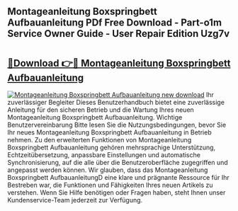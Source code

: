 ## Montageanleitung Boxspringbett Aufbauanleitung PDf Free Download - Part-o1m Service Owner Guide - User Repair Edition Uzg7v

# <h2><a href="http://df6xe7.blite.top/?on=Montageanleitung+Boxspringbett+Aufbauanleitung">🔗Download 👉🔴 Montageanleitung Boxspringbett Aufbauanleitung</a></h2>

[![Montageanleitung Boxspringbett Aufbauanleitung new download](https://i.imgur.com/lujVjoI.png)](http://df6xe7.blite.top/?on=Montageanleitung+Boxspringbett+Aufbauanleitung)
Ihr zuverlässiger Begleiter Dieses Benutzerhandbuch bietet eine zuverlässige Anleitung für den sicheren Betrieb und die Wartung Ihres neuen Montageanleitung Boxspringbett Aufbauanleitung. Wichtige Benutzervereinbarung Bitte lesen Sie die Nutzungsbedingungen, bevor Sie Ihr neues Montageanleitung Boxspringbett Aufbauanleitung in Betrieb nehmen. Zu den erweiterten Funktionen von Montageanleitung Boxspringbett Aufbauanleitung gehören mehrsprachige Unterstützung, Echtzeitübersetzung, anpassbare Einstellungen und automatische Synchronisierung, auf die alle über die Benutzeroberfläche zugegriffen und angepasst werden können. Wir glauben, dass das Montageanleitung Boxspringbett AufbauanleitungD eine klare und prägnante Ressource für Ihr Bestreben war, die Funktionen und Fähigkeiten Ihres neuen Artikels zu verstehen. Wenn Sie Hilfe benötigen oder Fragen haben, steht Ihnen unser Kundenservice-Team jederzeit zur Verfügung.
